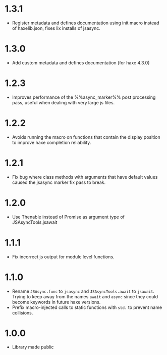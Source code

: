 # 1.3.1

* Register metadata and defines documentation using init macro instead of haxelib.json, fixes lix installs of jsasync.

# 1.3.0

* Add custom metadata and defines documentation (for haxe 4.3.0)

# 1.2.3

* Improves performance of the %%async_marker%% post processing pass, useful when dealing with very large js files.

# 1.2.2

* Avoids running the macro on functions that contain the display position to improve haxe completion reliability.

# 1.2.1

* Fix bug where class methods with arguments that have default values caused the jsasync marker fix pass to break.

# 1.2.0

* Use Thenable instead of Promise as argument type of JSAsyncTools.jsawait

# 1.1.1

* Fix incorrect js output for module level functions.

# 1.1.0

* Rename `JSAsync.func` to `jsasync` and `JSAsyncTools.await` to `jsawait`. Trying to keep away from the names `await` and `async` since they could become keywords in future haxe versions.
* Prefix macro-injected calls to static functions with `std.` to prevent name collisions.

# 1.0.0

* Library made public
